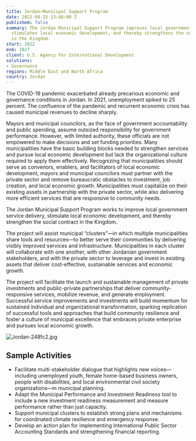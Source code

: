 ```yaml
---
title: Jordan—Municipal Support Program
date: 2022-08-25 13:48:00 Z
published: false
summary: The Jordan Municipal Support Program improves local government service delivery,
  stimulates local economic development, and thereby strengthens the social contract
  in the Kingdom.
start: 2022
end: 2027
client: U.S. Agency for International Development
solutions:
- Governance
regions: Middle East and North Africa
country: Jordan
---
```


The COVID-19 pandemic exacerbated already precarious economic and governance conditions in Jordan. In 2021, unemployment spiked to 25 percent. The confluence of the pandemic and recurrent economic crisis has caused municipal revenues to decline sharply. 

Mayors and municipal councilors, as the face of government accountability and public spending, assume outsized responsibility for government performance. However, with limited authority, these officials are not empowered to make decisions and set funding priorities. Many municipalities have the basic building blocks needed to strengthen services and pursue local economic development but lack the organizational culture required to apply them effectively. Recognizing that municipalities should serve as convenors, enablers, and facilitators of local economic development, mayors and municipal councilors must partner with the private sector and remove bureaucratic obstacles to investment, job creation, and local economic growth. Municipalities must capitalize on their existing assets in partnership with the private sector, while also delivering more efficient services that are responsive to community needs.  

The Jordan Municipal Support Program works to improve local government service delivery, stimulate local economic development, and thereby strengthen the social contract in the Kingdom.
 
The project will assist municipal “clusters”—in which multiple municipalities share tools and resources—to better serve their communities by delivering visibly improved services and infrastructure. Municipalities in each cluster will collaborate with one another, with other Jordanian government stakeholders, and with the private sector to leverage and invest in existing assets that deliver cost-effective, sustainable services and economic growth.

The project will facilitate the launch and sustainable management of private investments and public-private partnerships that deliver community-responsive services, mobilize revenue, and generate employment. Successful service improvements and investments will build momentum for sustained individual and organizational transformation, sparking replication of successful tools and approaches that build community resilience and foster a culture of municipal excellence that embraces private enterprise and pursues local economic growth.

![Jordan-248fc2.jpg](/uploads/Jordan-248fc2.jpg)

## Sample Activities

* Facilitate multi-stakeholder dialogue that highlights new voices—including unemployed youth, female home-based business owners, people with disabilities, and local environmental civil society organizations—in municipal planning.
* Adapt the Municipal Performance and Investment Readiness tool to include a new investment readiness measurement and measure performance rather than just capacity. 
* Support municipal clusters to establish strong plans and mechanisms for coordinated climate resilience and emergency response. 
* Develop an action plan for implementing International Public Sector Accounting Standards and strengthening financial reporting. 